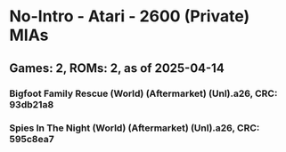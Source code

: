 # No-Intro - Atari - 2600 (Private) MIAs
## Games: 2, ROMs: 2, as of 2025-04-14

### Bigfoot Family Rescue (World) (Aftermarket) (Unl).a26, CRC: 93db21a8
### Spies In The Night (World) (Aftermarket) (Unl).a26, CRC: 595c8ea7
